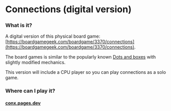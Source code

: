# Connections (digital version)

### What is it?

A digital version of this physical board game: [https://boardgamegeek.com/boardgame/3370/connections](https://boardgamegeek.com/boardgame/3370/connections).

The board games is similar to the popularly known [Dots and boxes](https://en.wikipedia.org/wiki/Dots_and_boxes) with slightly modified mechanics.

This version will include a CPU player so you can play connections as a solo game.


### Where can I play it?
#### [conx.pages.dev](https://conx.pages.dev)